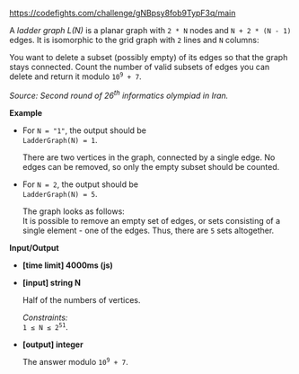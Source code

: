 https://codefights.com/challenge/gNBpsy8fob9TypF3q/main
<p>A <em>ladder graph L(N)</em> is a planar graph with <code>2 * N</code> nodes and <code>N + 2 * (N - 1)</code> edges. It is isomorphic to the grid graph with <code>2</code> lines and <code>N</code> columns:
<img src="https://i.gyazo.com/e8af25023ac00dd8ffdd9d2dab2060cc.png" alt=""></p>
<p>You want to delete a subset (possibly empty) of its edges so that the graph stays connected. Count the number of valid subsets of edges you can delete and return it modulo <code>10<sup>9</sup> + 7</code>.</p>
<p><em>Source: Second round of 26<sup>th</sup> informatics olympiad in Iran.</em></p>
<p><strong>Example</strong></p>
<ul>
<li><p>For <code>N = "1"</code>, the output should be<br>
<code>LadderGraph(N) = 1</code>.</p>
<p>There are two vertices in the graph, connected by a single edge. No edges can be removed, so only the empty subset should be counted.</p>
</li>
<li><p>For <code>N = 2</code>, the output should be<br>
<code>LadderGraph(N) = 5</code>.</p>
<p>The graph looks as follows:<br>
<img src="https://i.gyazo.com/c8472fb6c3d638f1d68e3a21e2e95a78.jpg" alt=""><br>
It is possible to remove an empty set of edges, or sets consisting of a single element - one of the edges. Thus, there are <code>5</code> sets altogether.</p>
</li>
</ul>
<p><strong>Input/Output</strong></p>
<ul>
<li><strong>[time limit] 4000ms (js)</strong></li>
</ul>
<ul>
<li><p><strong>[input] string N</strong></p>
<p> Half of the numbers of vertices.</p>
<p> <em>Constraints:</em><br>
 <code>1 ≤ N ≤ 2<sup>51</sup></code>.</p>
</li>
<li><p><strong>[output] integer</strong> </p>
<p> The answer modulo <code>10<sup>9</sup> + 7</code>.</p>
</li>
</ul>
